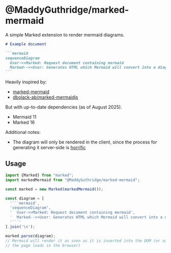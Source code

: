 # @MaddyGuthridge/marked-mermaid

A simple Marked extension to render mermaid diagrams.

````md
# Example document

```mermaid
sequenceDiagram
  User->>Marked: Request document containing mermaid
  Marked-->>User: Generates HTML which Mermaid will convert into a diagram
```
````
<!--
Quadruple backticks for outer code block
https://stackoverflow.com/a/25943045/6335363
-->

Heavily inspired by:

* [marked-mermaid](https://github.com/MichielDeMey/marked-mermaid)
* [dbolack-ab/marked-mermaidjs](https://github.com/dbolack-ab/marked-mermaidjs)

But with up-to-date dependencies (as of August 2025).

* Mermaid 11
* Marked 16

Additional notes:

* The diagram will only be rendered in the client, since the process for
  generating it server-side is [horrific](https://github.com/mermaid-js/mermaid/issues/3650)

## Usage

```js
import {Marked} from "marked";
import markedMermaid from "@MaddyGuthridge/marked-mermaid";

const marked = new Marked(markedMermaid());

const diagram = [
  '```mermaid',
  'sequenceDiagram',
  '  User->>Marked: Request document containing mermaid',
  '  Marked-->>User: Generates HTML which Mermaid will convert into a diagram',
  '```'
].join('\n');

marked.parse(diagram);
// Mermaid will render it as soon as it is inserted into the DOM (or as soon as
// the page loads in the browser)
```
